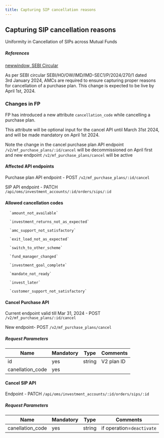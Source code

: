 ```yaml
---
title: Capturing SIP cancellation reasons
---
```


## Capturing SIP cancellation reasons

Uniformity in Cancellation of SIPs across Mutual Funds

##### References
[newwindow, SEBI Circular](/changes/uniformity_in_cancellation_of_sips.pdf ':ignore')

As per SEBI circular SEBI/HO/OW/IMD/IMD-SEC1/P/2024/270/1 dated 3rd January 2024, AMCs are required to ensure capturing proper reasons for cancellation of a purchase plan. This change is expected to be live by April 1st, 2024.

### Changes in FP

FP has introduced a new attribute `cancellation_code` while cancelling a purchase plan.

This attribute will be optional input for the cancel API until March 31st 2024, and will be made mandatory on April 1st 2024.

Note the change in the cancel purchase plan API endpoint `/v2/mf_purchase_plans/:id/cancel` will be decommissioned on April first and new endpoint `/v2/mf_purchase_plans/cancel` will be active

#### Affected API endpoints
Purchase plan API endpoint - POST `/v2/mf_purchase_plans/:id/cancel`

SIP API endpoint - PATCH `/api/oms/investment_accounts/:id/orders/sips/:id`

#### Allowed cancellation codes
  
      `amount_not_available`

      `investment_returns_not_as_expected`

      `amc_support_not_satisfactory`

      `exit_load_not_as_expected`

      `switch_to_other_scheme`

      `fund_manager_changed`

      `investment_goal_complete`

      `mandate_not_ready`

      `invest_later`

      `customer_support_not_satisfactory`
      
#### Cancel Purchase API

Current endpoint valid till Mar 31, 2024 - POST `/v2/mf_purchase_plans/:id/cancel`

New endpoint- POST `/v2/mf_purchase_plans/cancel`

##### Request Parameters

|Name | Mandatory | Type | Comments |
| -- | -- | -- | -- |
| id | yes| string | V2 plan ID |
| canellation_code | yes | 

#### Cancel SIP API

Endpoint - PATCH `/api/oms/investment_accounts/:id/orders/sips/:id`

#####  Request Parameters

|Name | Mandatory | Type | Comments |
| -- | -- | -- | -- |
| canellation_code | yes| string | if operation=`deactivate` |
